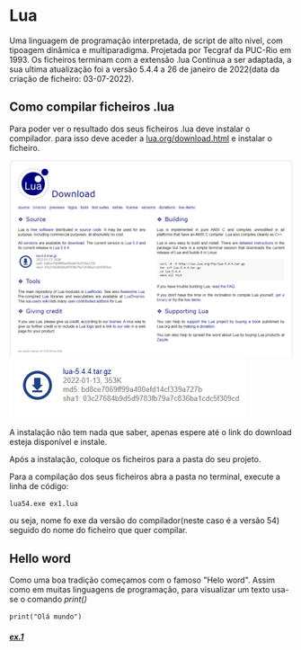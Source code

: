 # Lua

Uma linguagem de programação interpretada, de script de alto nivel, com tipoagem dinâmica e multiparadigma. 
Projetada por Tecgraf da PUC-Rio em 1993.
Os ficheiros terminam com a extensão .lua
Continua a ser adaptada, a sua ultima atualização foi a versão 5.4.4 a 26 de janeiro de 2022(data da criação de ficheiro: 03-07-2022).

## Como compilar ficheiros .lua

Para poder ver o resultado dos seus ficheiros .lua deve instalar o compilador.
para isso deve aceder a [lua.org/download.html](https://www.lua.org/download.html) e instalar o ficheiro.

<img src="img/download.png">

<img src="img/exe.png">

A instalação não tem nada que saber, apenas espere até o link do download esteja disponível e instale.

Após a instalação, coloque os ficheiros para a pasta do seu projeto.

Para a compilação dos seus ficheiros abra a pasta no terminal, execute a linha de código:

```
lua54.exe ex1.lua
```

ou seja, nome fo exe da versão do compilador(neste caso é a versão 54) seguido do nome do ficheiro que quer compilar.


## Hello word

Como uma boa tradição começamos com o famoso "Helo word".
Assim como em muitas linguagens de programação, para visualizar um texto usa-se o comando _print()_

```
print("Olá mundo")
```
##### [ex.1](https://github.com/jssicapedro/estudo_lua/blob/main/ex1-hello.lua)